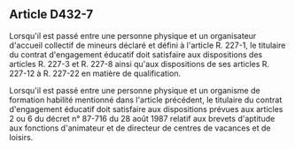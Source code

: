 ## Article D432-7

Lorsqu'il est passé entre une personne physique et un organisateur d'accueil collectif de mineurs déclaré et
défini à l'article R. 227-1, le titulaire du contrat d'engagement éducatif doit satisfaire aux dispositions des
articles R. 227-3 et R. 227-8 ainsi qu'aux dispositions de ses articles R. 227-12 à R. 227-22 en matière de
qualification.

Lorsqu'il est passé entre une personne physique et un organisme de formation habilité mentionné dans
l'article précédent, le titulaire du contrat d'engagement éducatif doit satisfaire aux dispositions prévues aux
articles 2 ou 6 du décret n° 87-716 du 28 août 1987 relatif aux brevets d'aptitude aux fonctions d'animateur et
de directeur de centres de vacances et de loisirs.

